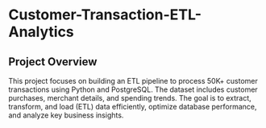 # Customer-Transaction-ETL-Analytics

## Project Overview
This project focuses on building an ETL pipeline to process 50K+ customer transactions using Python and PostgreSQL. The dataset includes customer purchases, merchant details, and spending trends. The goal is to extract, transform, and load (ETL) data efficiently, optimize database performance, and analyze key business insights.

